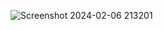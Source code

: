 
![Screenshot 2024-02-06 213201](https://github.com/Kuldeep-Sharmaa/Weather-App/assets/153490879/08c6ead5-d9aa-49bd-be65-591d1cc2e1f6)
